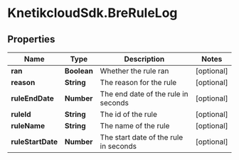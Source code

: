 # KnetikcloudSdk.BreRuleLog

## Properties
Name | Type | Description | Notes
------------ | ------------- | ------------- | -------------
**ran** | **Boolean** | Whether the rule ran | [optional] 
**reason** | **String** | The reason for the rule | [optional] 
**ruleEndDate** | **Number** | The end date of the rule in seconds | [optional] 
**ruleId** | **String** | The id of the rule | [optional] 
**ruleName** | **String** | The name of the rule | [optional] 
**ruleStartDate** | **Number** | The start date of the rule in seconds | [optional] 



